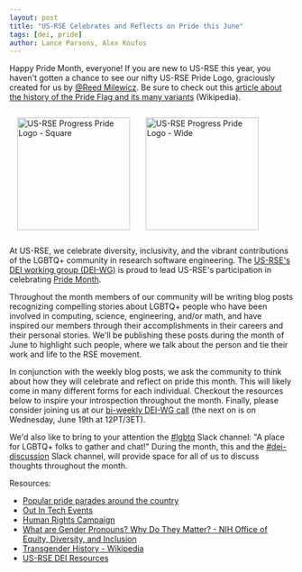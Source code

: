 ```yaml
---
layout: post
title: "US-RSE Celebrates and Reflects on Pride this June"
tags: [dei, pride]
author: Lance Parsons, Alex Koufos
---
```


Happy Pride Month, everyone! If you are new to US-RSE this year, you haven't
gotten a chance to see our nifty US-RSE Pride Logo, graciously created for us
by [@Reed Milewicz](https://usrse.slack.com/team/U02J6HG7E81). Be sure to check
out this [article about the history of the Pride Flag and its many
variants](https://en.wikipedia.org/wiki/Rainbow_flag_(LGBT)#Variations)
(Wikipedia).

<a href="https://github.com/USRSE/logo/tree/master/current_logo/pride"><img
src="{{ site.baseurl }}/assets/img/USRSE_Pride_6ColorChevronsSquare.png"
alt="US-RSE Progress Pride Logo - Square" style="height:200px; float:left;
padding: 1em"></a>

<a href="https://github.com/USRSE/logo/tree/master/current_logo/pride"><img
src="{{ site.baseurl }}/assets/img/USRSE_Pride_6ColorChevronsFull.png"
alt="US-RSE Progress Pride Logo - Wide" style="height:200px; padding: 1em"></a>

At US-RSE, we celebrate diversity, inclusivity, and the vibrant contributions
of the LGBTQ+ community in research software engineering. The [US-RSE's DEI
working group (DEI-WG)](https://us-rse.org/wg/dei/) is proud to lead US-RSE's
participation in celebrating [Pride
Month](https://www.loc.gov/lgbt-pride-month/).

Throughout the month members of our community will be writing blog posts
recognizing compelling stories about LGBTQ+ people who have been involved in
computing, science, engineering, and/or math, and have inspired our members
through their accomplishments in their careers and their personal stories.
We'll be publishing these posts during the month of June to highlight such
people, where we talk about the person and tie their work and life to the RSE
movement.

In conjunction with the weekly blog posts, we ask the community to think about
how they will celebrate and reflect on pride this month. This will likely come
in many different forms for each individual. Checkout the resources below to
inspire your introspection throughout the month. Finally, please consider
joining us at our [bi-weekly DEI-WG
call](https://us-rse.org/events/repeated/dei-working-group-call/) (the next on
is on Wednesday, June 19th at 12PT/3ET).

We'd also like to bring to your attention the
[#lgbtq](https://usrse.slack.com/archives/C056NFHET97) Slack channel: "A place
for LGBTQ+ folks to gather and chat!" During the month, this and the
[#dei-discussion](https://usrse.slack.com/archives/C01C8CJQ7AP) Slack
channel, will provide space for all of us to discuss thoughts throughout
the month.

Resources:

* [Popular pride parades around the country](https://travel.usnews.com/features/top-pride-parades-and-celebrations-in-the-us)
* [Out In Tech Events](https://outintech.com/events/)
* [Human Rights Campaign](https://www.hrc.org/)
* [What are Gender Pronouns? Why Do They Matter? - NIH Office of Equity, Diversity, and Inclusion](https://www.edi.nih.gov/blog/communities/what-are-gender-pronouns-why-do-they-matter)
* [Transgender History - Wikipedia](https://en.wikipedia.org/wiki/Transgender_history)
* [US-RSE DEI Resources](https://docs.google.com/spreadsheets/d/e/2PACX-1vRwwTmM29KHDXd7s5clv1EcwITxPMNi7yIyaBUS_rwvJw87yHqgMDJU-kANFZQ1W2y3sz9GHoizmh7v/pubhtml?gid=0&single=true)
